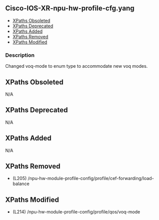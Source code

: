 ## Cisco-IOS-XR-npu-hw-profile-cfg.yang

- [XPaths Obsoleted](#xpaths-obsoleted)
- [XPaths Deprecated](#xpaths-deprecated)
- [XPaths Added](#xpaths-added)
- [XPaths Removed](#xpaths-removed)
- [XPaths Modified](#xpaths-modified)

### Description

Changed voq-mode to enum type to accommodate new voq modes.

## XPaths Obsoleted

N/A

## XPaths Deprecated

N/A

## XPaths Added

N/A

## XPaths Removed

- (L205)	/npu-hw-module-profile-config/profile/cef-forwarding/load-balance

## XPaths Modified

- (L214)	/npu-hw-module-profile-config/profile/qos/voq-mode


